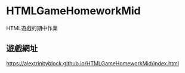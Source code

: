 # HTMLGameHomeworkMid
HTML遊戲的期中作業

## 遊戲網址
https://alextrinityblock.github.io/HTMLGameHomeworkMid/index.html
